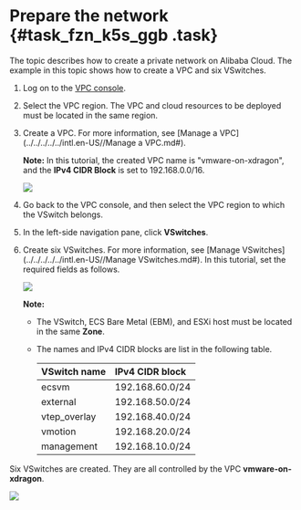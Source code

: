 # Prepare the network {#task_fzn_k5s_ggb .task}

The topic describes how to create a private network on Alibaba Cloud. The example in this topic shows how to create a VPC and six VSwitches.

1.  Log on to the [VPC console](https://vpcnext.console.aliyun.com/). 
2.  Select the VPC region. The VPC and cloud resources to be deployed must be located in the same region. 
3.  Create a VPC. For more information, see [Manage a VPC](../../../../../intl.en-US//Manage a VPC.md#). 

    **Note:** In this tutorial, the created VPC name is "vmware-on-xdragon", and the **IPv4 CIDR Block** is set to 192.168.0.0/16.

    ![](http://static-aliyun-doc.oss-cn-hangzhou.aliyuncs.com/assets/img/83713/154892229535457_en-US.png)

4.  Go back to the VPC console, and then select the VPC region to which the VSwitch belongs. 
5.  In the left-side navigation pane, click **VSwitches**. 
6.  Create six VSwitches. For more information, see [Manage VSwitches](../../../../../intl.en-US//Manage VSwitches.md#). In this tutorial, set the required fields as follows. 

    ![](http://static-aliyun-doc.oss-cn-hangzhou.aliyuncs.com/assets/img/83713/154892229535458_en-US.png)

    **Note:** 

    -   The VSwitch, ECS Bare Metal \(EBM\), and ESXi host must be located in the same **Zone**.
    -   The names and IPv4 CIDR blocks are list in the following table.

        |VSwitch name|IPv4 CIDR block|
        |:-----------|:--------------|
        |ecsvm|192.168.60.0/24|
        |external|192.168.50.0/24|
        |vtep\_overlay|192.168.40.0/24|
        |vmotion|192.168.20.0/24|
        |management|192.168.10.0/24|


Six VSwitches are created. They are all controlled by the VPC **vmware-on-xdragon**.

![](http://static-aliyun-doc.oss-cn-hangzhou.aliyuncs.com/assets/img/83713/154892229535498_en-US.png)

